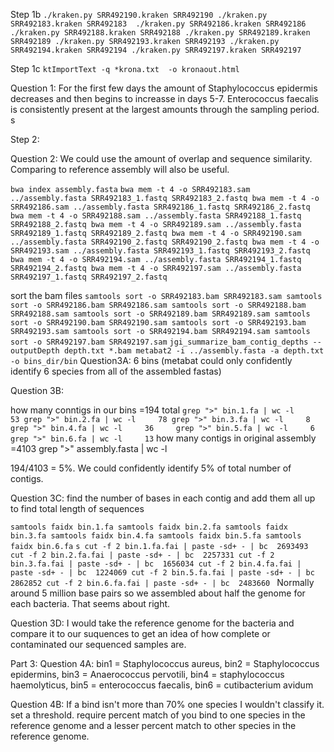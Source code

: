 Step 1b
`
./kraken.py SRR492190.kraken SRR492190
./kraken.py SRR492183.kraken SRR492183 
./kraken.py SRR492186.kraken SRR492186
./kraken.py SRR492188.kraken SRR492188
./kraken.py SRR492189.kraken SRR492189
./kraken.py SRR492193.kraken SRR492193
./kraken.py SRR492194.kraken SRR492194
./kraken.py SRR492197.kraken SRR492197
`

Step 1c
`
ktImportText -q *krona.txt  -o kronaout.html
`

Question 1: For the first few days the amount of Staphylococcus epidermis decreases and then begins to increasse in days 5-7. Enterococcus faecalis is consistently present at the largest amounts through the sampling period. s

Step 2:

Question 2: We could use the amount of overlap and sequence similarity. Comparing to reference assembly will also be useful. 

`
bwa index assembly.fasta
`
`
bwa mem -t 4 -o SRR492183.sam ../assembly.fasta SRR492183_1.fastq SRR492183_2.fastq
bwa mem -t 4 -o SRR492186.sam ../assembly.fasta SRR492186_1.fastq SRR492186_2.fastq
bwa mem -t 4 -o SRR492188.sam ../assembly.fasta SRR492188_1.fastq SRR492188_2.fastq
bwa mem -t 4 -o SRR492189.sam ../assembly.fasta SRR492189_1.fastq SRR492189_2.fastq
bwa mem -t 4 -o SRR492190.sam ../assembly.fasta SRR492190_2.fastq SRR492190_2.fastq
bwa mem -t 4 -o SRR492193.sam ../assembly.fasta SRR492193_1.fastq SRR492193_2.fastq
bwa mem -t 4 -o SRR492194.sam ../assembly.fasta SRR492194_1.fastq SRR492194_2.fastq
bwa mem -t 4 -o SRR492197.sam ../assembly.fasta SRR492197_1.fastq SRR492197_2.fastq
`

sort the bam files
`
samtools sort -o SRR492183.bam SRR492183.sam
samtools sort -o SRR492186.bam SRR492186.sam
samtools sort -o SRR492188.bam SRR492188.sam
samtools sort -o SRR492189.bam SRR492189.sam
samtools sort -o SRR492190.bam SRR492190.sam
samtools sort -o SRR492193.bam SRR492193.sam
samtools sort -o SRR492194.bam SRR492194.sam
samtools sort -o SRR492197.bam SRR492197.sam
`
`
jgi_summarize_bam_contig_depths --outputDepth depth.txt *.bam
metabat2 -i ../assembly.fasta -a depth.txt -o bins_dir/bin
`
Question3A:
6 bins (metabat could only confidently identify 6 species from all of the assembled fastas)

Question 3B: 

how many conntigs in our bins =194 total
`
grep ">" bin.1.fa | wc -l     53
grep ">" bin.2.fa | wc -l     78
grep ">" bin.3.fa | wc -l     8 
grep ">" bin.4.fa | wc -l     36    
grep ">" bin.5.fa | wc -l     6
grep ">" bin.6.fa | wc -l     13
`
how many contigs in original assembly =4103
grep ">" assembly.fasta | wc -l    

194/4103 = 5%. We could confidently identify 5% of total number of contigs. 

Question 3C:
find the number of bases in each contig and add them all up to find total length of sequences

`
samtools faidx bin.1.fa
samtools faidx bin.2.fa
samtools faidx bin.3.fa
samtools faidx bin.4.fa
samtools faidx bin.5.fa
samtools faidx bin.6.fa
`
`s
cut -f 2 bin.1.fa.fai | paste -sd+ - | bc  2693493
cut -f 2 bin.2.fa.fai | paste -sd+ - | bc  2257331
cut -f 2 bin.3.fa.fai | paste -sd+ - | bc  1656034
cut -f 2 bin.4.fa.fai | paste -sd+ - | bc  1224069
cut -f 2 bin.5.fa.fai | paste -sd+ - | bc  2862852
cut -f 2 bin.6.fa.fai | paste -sd+ - | bc  2483660
`
Normally around 5 million base pairs so we assembled about half the genome for each bacteria. That seems about right. 


Question 3D: 
I would take the reference genome for the bacteria and compare it to our suquences to get an idea of how complete or contaminated our sequenced samples are. 

Part 3:
Question 4A: bin1 = Staphylococcus aureus, bin2 = Staphylococcus epidermins, bin3 = Anaerococcus pervotili, bin4 = staphylococcus  haemolyticus, bin5 = enterococcus faecalis, bin6 = cutibacterium avidum

Question 4B: If a bind isn't more than 70% one species I wouldn't classify it. set a threshold. require percent match of you bind to one species in the reference genome and a lesser percent match to other species in the reference genome. 


